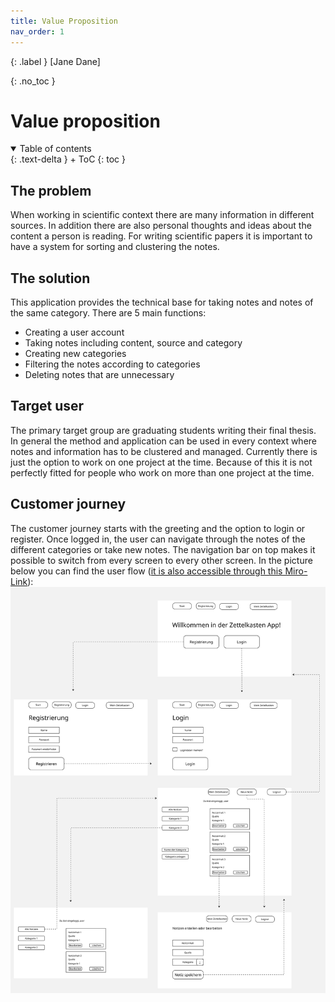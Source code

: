 ```yaml
---
title: Value Proposition
nav_order: 1
---
```


{: .label }
[Jane Dane]

{: .no_toc }
# Value proposition

<details open markdown="block">
{: .text-delta }
<summary>Table of contents</summary>
+ ToC
{: toc }
</details>

## The problem

When working in scientific context there are many information in different sources. In addition there are also personal thoughts and ideas about the content a person is reading. For writing scientific papers it is important to have a system for sorting and clustering the notes. 

## The solution

This application provides the technical base for taking notes and notes of the same category. 
There are 5 main functions:
 + Creating a user account
 + Taking notes including content, source and category
 + Creating new categories
 + Filtering the notes according to categories
 + Deleting notes that are unnecessary
 

## Target user

The primary target group are graduating students writing their final thesis. 
In general the method and application can be used in every context where notes and information has to be clustered and managed. Currently there is just the option to work on one project at the time. Because of this it is not perfectly fitted for people who work on more than one project at the time. 

## Customer journey

The customer journey starts with the greeting and the option to login or register. Once logged in, the user can navigate through the notes of the different categories or take new notes. The navigation bar on top makes it possible to switch from every screen to every other screen. In the picture below you can find the user flow ([it is also accessible through this Miro-Link](https://miro.com/app/board/uXjVIOX94I4=/)): ![Customer journey](docs/assets/images/JourneyZettelkasten.jpg) 
